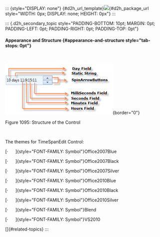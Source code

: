 ::: {style="DISPLAY: none"}
[](ms-xhelp:///?Id=d2h_url_template){#d2h_url_template}![](!package_url!){#d2h_package_url style="WIDTH: 0px; DISPLAY: none; HEIGHT: 0px"}
:::

::: {.d2h_secondary_topic style="PADDING-BOTTOM: 10pt; MARGIN: 0pt; PADDING-LEFT: 0pt; PADDING-RIGHT: 0pt; PADDING-TOP: 0pt"}
#### Appearance and Structure {#appearance-and-structure style="tab-stops: 0pt"}

 

![](ImagesExt/image30_982.png){border="0"}

Figure 1095: Structure of the Control

 

The themes for TimeSpanEdit Control:

[·      ]{style="FONT-FAMILY: Symbol"}Office2007Blue

[·      ]{style="FONT-FAMILY: Symbol"}Office2007Black

[·      ]{style="FONT-FAMILY: Symbol"}Office2007Silver

[·      ]{style="FONT-FAMILY: Symbol"}Office2010Blue

[·      ]{style="FONT-FAMILY: Symbol"}Office2010Black

[·      ]{style="FONT-FAMILY: Symbol"}Office2010Silver

[·      ]{style="FONT-FAMILY: Symbol"}Blend

[·      ]{style="FONT-FAMILY: Symbol"}VS2010

[]{#related-topics}
:::
